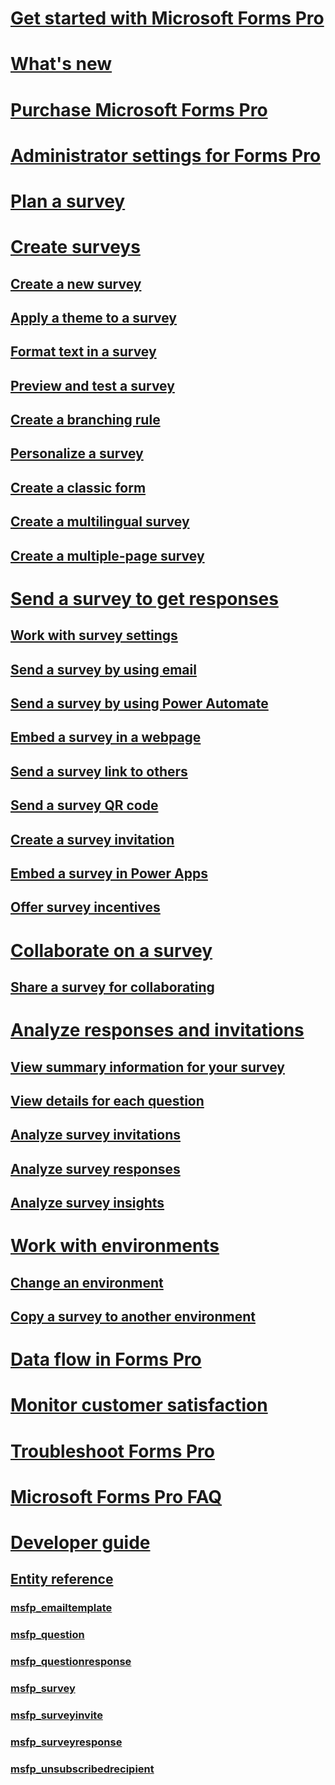 # [Get started with Microsoft Forms Pro](/dynamics365/customer-voice/about) 

# [What's new](/dynamics365/customer-voice/about)

# [Purchase Microsoft Forms Pro](/dynamics365/customer-voice/purchase)

# [Administrator settings for Forms Pro](/dynamics365/customer-voice/admin-settings)

# [Plan a survey](/dynamics365/customer-voice/plan-survey)

# [Create surveys](/dynamics365/customer-voice/create-survey)
## [Create a new survey](/dynamics365/customer-voice/create-survey)
## [Apply a theme to a survey](/dynamics365/customer-voice/survey-branding)  
## [Format text in a survey](/dynamics365/customer-voice/survey-text-format)
## [Preview and test a survey](/dynamics365/customer-voice/preview-test-survey) 
## [Create a branching rule](/dynamics365/customer-voice/create-branching-rule) 
## [Personalize a survey](/dynamics365/customer-voice/personalize-survey)
## [Create a classic form](/dynamics365/customer-voice/create-survey)
## [Create a multilingual survey](/dynamics365/customer-voice/create-multilingual-survey)
## [Create a multiple-page survey](/dynamics365/customer-voice/create-multipage-survey)

# [Send a survey to get responses](/dynamics365/customer-voice/send-survey)
## [Work with survey settings](/dynamics365/customer-voice/distribution-settings)  
## [Send a survey by using email](/dynamics365/customer-voice/send-survey-email)  
## [Send a survey by using Power Automate](/dynamics365/customer-voice/send-survey-flow)  
## [Embed a survey in a webpage](/dynamics365/customer-voice/embed-web-page)  
## [Send a survey link to others](/dynamics365/customer-voice/send-survey-link)  
## [Send a survey QR code](/dynamics365/customer-voice/send-survey-qrcode)  
## [Create a survey invitation](/dynamics365/customer-voice/create-survey-invite)
## [Embed a survey in Power Apps](/dynamics365/customer-voice/help-hub)
## [Offer survey incentives](/dynamics365/customer-voice/help-hub)

# [Collaborate on a survey](/dynamics365/customer-voice/manage-surveys)  
## [Share a survey for collaborating](/dynamics365/customer-voice/manage-surveys)  

# [Analyze responses and invitations](/dynamics365/customer-voice/about-reports)  
## [View summary information for your survey](/dynamics365/customer-voice/about-reports)  
## [View details for each question](/dynamics365/customer-voice/survey-report)  
## [Analyze survey invitations](/dynamics365/customer-voice/view-survey-invite)  
## [Analyze survey responses](/dynamics365/customer-voice/survey-report)  
## [Analyze survey insights](/dynamics365/customer-voice/about-reports)  

# [Work with environments](/dynamics365/customer-voice/connect-environment)
## [Change an environment](/dynamics365/customer-voice/connect-environment)
## [Copy a survey to another environment](/dynamics365/customer-voice/manage-surveys)

# [Data flow in Forms Pro](/dynamics365/customer-voice/data-flow)

# [Monitor customer satisfaction](/dynamics365/customer-voice/help-hub)

# [Troubleshoot Forms Pro](/dynamics365/customer-voice/help-hub)

# [Microsoft Forms Pro FAQ](/dynamics365/customer-voice/help-hub)

# [Developer guide](/dynamics365/customer-voice/developer/entity-reference)
## [Entity reference](/dynamics365/customer-voice/developer/entity-reference)
### [msfp_emailtemplate](/dynamics365/customer-voice/developer/entities/msfp_emailtemplate)
### [msfp_question](/dynamics365/customer-voice/developer/entities/msfp_question)
### [msfp_questionresponse](/dynamics365/customer-voice/developer/entities/msfp_questionresponse)
### [msfp_survey](/dynamics365/customer-voice/developer/entities/msfp_survey)
### [msfp_surveyinvite](/dynamics365/customer-voice/developer/entities/msfp_surveyinvite)
### [msfp_surveyresponse](/dynamics365/customer-voice/developer/entities/msfp_surveyresponse)
### [msfp_unsubscribedrecipient](/dynamics365/customer-voice/developer/entities/msfp_unsubscribedrecipient)